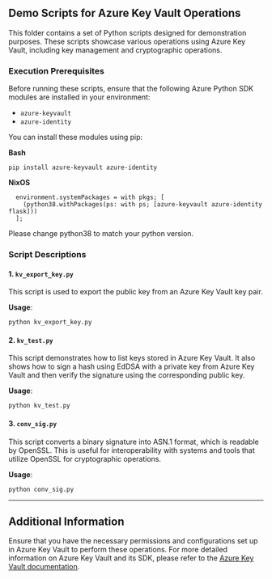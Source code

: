 ## Demo Scripts for Azure Key Vault Operations

This folder contains a set of Python scripts designed for demonstration purposes. These scripts showcase various operations using Azure Key Vault, including key management and cryptographic operations.

### Execution Prerequisites

Before running these scripts, ensure that the following Azure Python SDK modules are installed in your environment:

*   `azure-keyvault`
*   `azure-identity`

You can install these modules using pip:

**Bash**

```plaintext
pip install azure-keyvault azure-identity
```

**NixOS**

```plaintext
  environment.systemPackages = with pkgs; [
    (python38.withPackages(ps: with ps; [azure-keyvault azure-identity flask]))
  ];
```

Please change python38 to match your python version.

### Script Descriptions

#### 1\. `kv_export_key.py`

This script is used to export the public key from an Azure Key Vault key pair.

**Usage**:

```plaintext
python kv_export_key.py
```

#### 2\. `kv_test.py`

This script demonstrates how to list keys stored in Azure Key Vault. It also shows how to sign a hash using EdDSA with a private key from Azure Key Vault and then verify the signature using the corresponding public key.

**Usage**:

```plaintext
python kv_test.py
```

#### 3\. `conv_sig.py`

This script converts a binary signature into ASN.1 format, which is readable by OpenSSL. This is useful for interoperability with systems and tools that utilize OpenSSL for cryptographic operations.

**Usage**:

```plaintext
python conv_sig.py
```

---

## Additional Information

Ensure that you have the necessary permissions and configurations set up in Azure Key Vault to perform these operations. For more detailed information on Azure Key Vault and its SDK, please refer to the [Azure Key Vault documentation](https://docs.microsoft.com/en-us/azure/key-vault/).

